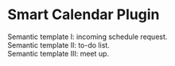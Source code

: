 # Smart Calendar Plugin

Semantic template I: incoming schedule request.  
Semantic template II: to-do list.  
Semantic template III: meet up.  
